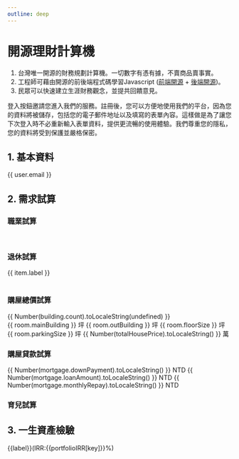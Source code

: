 ```yaml
---
outline: deep
---
```


# 開源理財計算機

1. 台灣唯一開源的財務規劃計算機。一切數字有憑有據，不賣商品賣事實。
2. 工程師可藉由開源的前後端程式碼學習Javascript (<a href="https://github.com/Chuiantw1212/econ-sense-vitepress" target="_blank">前端開源</a> + <a href="https://github.com/Chuiantw1212/econ-sense-ap-fastify-typescript" target="_blank">後端開源</a>)。
3. 民眾可以快速建立生涯財務觀念，並提共回饋意見。

<el-dialog v-model="dialogVisible" title="登入" :fullscreen="isFullScreen">
    登入按鈕邀請您進入我們的服務。註冊後，您可以方便地使用我們的平台，因為您的資料將被儲存，包括您的電子郵件地址以及填寫的表單內容。這樣做是為了讓您下次登入時不必重新輸入表單資料，提供更流暢的使用體驗。我們尊重您的隱私，您的資料將受到保護並嚴格保密。
    <div v-if="!user.uid" id="firebaseui-auth-container"></div>
</el-dialog>

## 1. 基本資料

<el-card>
    <template #header>
      <div class="card-header card-header--custom">
        <span>基本資料</span>
        <el-button v-if="!user.uid" @click="openSignInDialog()">登入</el-button>
        <el-button v-else @click="signOut()">登出</el-button>
      </div>
    </template>
    <el-form ref="ruleFormRef" :model="profile" :rules="profileRules" label-width="auto">
        <el-row>
            <el-col v-if="user.photoURL" :span="12">
                <el-form-item :label="user.displayName">
                    <el-avatar :src="user.photoURL"></el-avatar>
                </el-form-item>
            </el-col>
            <el-col v-if="user.email" :span="12">
                <el-form-item label="註冊信箱">
                    <el-text>{{ user.email }}</el-text>
                </el-form-item>
            </el-col>
        </el-row>
        <el-row>
            <el-col :span="12">
                <el-form-item label="出生日期" prop="dateOfBirth">
                    <el-date-picker
                        v-model="profile.dateOfBirth"
                        type="date"
                        placeholder="選擇出生日期"
                        @change="handleDateOfBirthChanged()"
                    />
                </el-form-item>
            </el-col>
            <el-col :span="12">
                <el-form-item label="性別" prop="gender">
                    <el-select v-model="profile.gender" placeholder="請選擇" @change="handleGenderChanged()">
                        <el-option v-for="item in genders":key="item.value":label="item.label" :value="item.value"/>
                    </el-select>
                </el-form-item>
            </el-col>
        </el-row>
        <el-row>
            <el-col :span="12">
                <el-form-item label="試算年齡" prop="lifeExpectancy" @change="onAgeChaged()">
                    <el-input-number v-model="profile.age" :min="0" :max="120" :disabled="true"/>
                </el-form-item>
            </el-col>
            <el-col :span="12">
                <el-form-item label="預估餘命" prop="lifeExpectancy">
                    <el-input-number v-model="profile.lifeExpectancy" :min="0" :max="120" :disabled="true"/>
                </el-form-item>
            </el-col>
        </el-row>
    </el-form>
    <template #footer>
        <el-collapse>
            <el-collapse-item title="資料說明" name="1" :border="true">
                <ul>
                    <li>
                        預期餘命：<a href="https://data.gov.tw/dataset/39493" target="_blank">預期壽命推估</a>
                    </li>
                </ul>
            </el-collapse-item>
        </el-collapse>
    </template>
</el-card>

## 2. 需求試算
<!-- <el-checkbox
    v-model="checkAll"
    :indeterminate="isIndeterminate"
    @change="handleCheckAllChange"
>
    全選
</el-checkbox>
<el-checkbox-group v-model="checkedNeeds" @change="handleCheckedNeedsChange">
    <el-checkbox v-for="need in needs" :key="need" :value="need">
      {{ needLabelMap[need] }}
    </el-checkbox>
</el-checkbox-group> -->
<h3 v-if="checkedNeeds.includes('career')" id="_職業試算" tabindex="-1">職業試算</h3>
<el-card v-if="checkedNeeds.includes('career')">
    <el-form label-width="auto">
        <el-row>
            <el-col :span="12">
                <el-form-item label="本薪">
                    <el-input-number v-model="career.monthlySalary" :min="0"/>
                </el-form-item>
            </el-col>
            <el-col :span="12">
                <el-form-item label="伙食費">
                    <el-input-number v-model="career.foodExpense" :min="0" :disabled="true"/>
                </el-form-item>
            </el-col>
        </el-row>
        <el-row>
            <el-col :span="12">
                <el-form-item label="月提繳工資">
                    <el-input-number v-model="career.monthylyContributionWages" :min="0" @change="onWageChanged()"/>
                </el-form-item>
            </el-col>
            <el-col :span="12">
                <el-form-item label="勞退自提率(%)">
                    <el-input-number v-model="career.employeeContrubutionRate" @change="onRateChanged()" :min="0" :max="6"/>
                </el-form-item>
            </el-col>
        </el-row>
        <el-row>
            <el-col :span="12">
                <el-form-item label="勞退月提繳">
                    <el-input-number v-model="career.monthylyContributionTotal" :disabled="true"/>
                </el-form-item>
            </el-col>
        </el-row>
        <el-row>
            <el-col :span="12">
                <el-form-item label="月實領">
                    <el-input-number v-model="career.monthlyEAT" :min="0" @change="onMonthlyEATChanged()"/>
                </el-form-item>
            </el-col>
            <el-col :span="12">
                <el-form-item label="月支出">
                    <el-input-number v-model="career.monthlyExpense" :min="0" @change="onMonthlyExpenseChanged()"/>
                </el-form-item>
            </el-col>
        </el-row>
        <el-row>
            <el-col :span="12">
                <el-form-item label="月實領 - 月支出">
                    <el-input-number v-model="investment.monthlyAveraging" :min="0" :disabled="true"/>
                </el-form-item>
            </el-col>
        </el-row>
    </el-form>
    <template #footer>
        <el-collapse>
            <el-collapse-item title="資料說明" name="1" :border="true">
                <ul>
                    <li>
                        月提繳查詢：<a href="https://www.bli.gov.tw/0013083.html" target="_blank">勞動部勞工保險局</a>
                    </li>
                </ul>
            </el-collapse-item>
        </el-collapse>
    </template>
</el-card>
<br v-if="checkedNeeds.includes('retirement')"/>
<h3 v-if="checkedNeeds.includes('retirement')" id="_退休試算" tabindex="-1">退休試算</h3>
<el-card v-if="checkedNeeds.includes('retirement')">
    <el-form label-width="auto">
        <el-row>
            <el-col :span="12">
                <el-form-item label="預估退休年齡" prop="lifeExpectancy">
                    <el-input-number v-model="retirement.age" :min="60" :max="70" @change="onRetireAgeChanged()"/>
                </el-form-item>
            </el-col>
            <el-col :span="12">
                <el-form-item label="預估退休餘命" prop="retireLife">
                    <el-input-number v-model="retirement.lifeExpectancy" :disabled="true"/>
                </el-form-item>
            </el-col>
        </el-row>
        <el-row>
            <el-col :span="12">
                <el-form-item label="勞保投保年資">
                    <el-input-number v-model="retirement.currentSeniority" :min="0" @change="oncurrentSeniorityChanged()"/>
                </el-form-item>
            </el-col>
            <el-col :span="12">
                <el-form-item label="預估退休年資">
                    <el-input-number v-model="retirement.futureSeniority" :disabled="true"/>
                </el-form-item>
            </el-col>
        </el-row>
        <el-row>
            <el-col :span="12">
                <el-form-item label="顧主提繳累計">
                    <el-input-number v-model="retirement.employerContribution" :min="0"/>
                </el-form-item>
            </el-col>
            <el-col :span="12">
                <el-form-item label="個人提繳累計">
                    <el-input-number v-model="retirement.employeeContrubution" :min="0"/>
                </el-form-item>
            </el-col>
        </el-row>
        <el-row>
            <el-col :span="12">
                <el-form-item label="顧主提繳收益">
                    <el-input-number v-model="retirement.employerContributionIncome" :min="0"/>
                </el-form-item>
            </el-col>
            <el-col :span="12">
                <el-form-item label="個人提繳收益">
                    <el-input-number v-model="retirement.employeeContrubutionIncome" :min="0"/>
                </el-form-item>
            </el-col>
        </el-row>
        <el-row>
            <el-col :span="24">
                <el-form-item label="退休五等分位">
                    <el-radio-group v-model="retirement.level" @change="onRetirementLevelChanged()">
                        <el-radio v-for="(item, key) in retirementQuartile" :value="key+1">{{ item.label }}</el-radio>
                    </el-radio-group>
                </el-form-item>
            </el-col>
            <el-col :span="23">
                <el-form-item label="退休年支出PR">
                    <el-slider v-model="retirement.percentileRank" :marks="expenseQuartileMarks" :disabled="true"/>
                </el-form-item>
            </el-col>
        </el-row>
        <br/>
    </el-form>
    <template #footer>
        <el-collapse>
            <el-collapse-item title="資料說明" name="1" :border="true">
                <ul>
                    <li>
                        勞退收益率：<a href="https://www.pension.org.tw/index.php/2018-10-03-15-11-09/2019-02-13-00-01-00" target="_blank">中華民國退休基金協會</a>
                    </li>
                    <li>
                        勞保勞退查詢：<a href="https://edesk.bli.gov.tw/me/#/na/login">勞保局E化服務系統</a>
                    </li>
                    <li>資料來源：
                        <a href="https://www.stat.gov.tw/News_Content.aspx?n=3908&s=231908">
                            主計總處統計專區 家庭收支調查 統計表 調查報告 平均每戶家庭收支按家庭組織型態別分
                        </a>
                    </li>
                </ul>
                <table class="table">
                    <tr>
                        <th>
                            <div>65歲及以上</div>
                            <div>按戶數五等分位組</div>
                        </th>
                        <th>1</th>
                        <th>2</th>
                        <th>3</th>
                        <th>4</th>
                        <th>5</th>
                    </tr>
                    <tr>
                        <td>平均每戶人數</td>
                        <td>1.62</td>
                        <td>1.98</td>
                        <td>2.22</td>
                        <td>2.64</td>
                        <td>3.07</td>
                    </tr>
                    <tr>
                        <td>消費支出</td>
                        <td>380,421</td>
                        <td>614,536</td>
                        <td>772,725</td>
                        <td>961,375</td>
                        <td>1,335,663</td>
                    </tr>
                    <tr>
                        <td>平均每人消費支出</td>
                        <td>234,827</td>
                        <td>310,371</td>
                        <td>348,074</td>
                        <td>364,157</td>
                        <td>435,069</td>
                    </tr>
                </table>
            </el-collapse-item>
        </el-collapse>
    </template>
</el-card>
<br v-if="checkedNeeds.includes('housing')"/>
<h3 v-if="checkedNeeds.includes('housing')" id="_購屋總價試算" tabindex="-1">購屋總價試算</h3>
<el-card v-if="checkedNeeds.includes('housing')">
    <el-form ref="ruleFormRef" v-loading="buildingLoading" :model="building" :rules="buildingRules" label-width="auto">
        <el-row>
            <el-col :span="12">
                <el-form-item label="居住縣市" prop="county">
                    <el-select v-model="building.county" placeholder="請選擇" @change="onCountyChanged()">
                        <el-option v-for="item in counties":key="item.value":label="item.label" :value="item.value"/>
                    </el-select>
                </el-form-item>
            </el-col>
            <el-col :span="12">
                <el-form-item label="行政區" prop="town">
                    <el-select v-model="building.town" placeholder="請選擇" :disabled="!building.county" @change="onTownChanged()">
                        <el-option v-for="item in towns":key="item.value":label="item.label" :value="item.value"/>
                    </el-select>
                </el-form-item>
            </el-col>
        </el-row>
        <el-row>
            <el-col :span="12">
                <el-form-item label="建物類別" prop="buildingType">
                    <el-select v-model="building.buildingType" placeholder="請選擇" :disabled="!building.town"  @change="onBuildingTypeChanged()">
                        <el-option label="不限" value=""></el-option>
                        <el-option v-for="item in buildingTypes":key="item.value":label="item.label" :value="item.value"/>
                    </el-select>
                </el-form-item>
            </el-col>
            <el-col :span="12">
                <el-form-item label="屋齡[年]" prop="buildingAge">
                    <el-select v-model="building.buildingAge" placeholder="請選擇" :disabled="!building.town" @change="onBuildingAgeChanged()">
                        <el-option label="不限" value=""></el-option>
                        <el-option v-for="item in buildingAges":key="item.value":label="item.label" :value="item.value"/>
                    </el-select>
                </el-form-item>
            </el-col>
            <el-col :span="12">
                <el-form-item label="含車位" prop="hasParking">
                    <el-select v-model="building.hasParking" placeholder="請選擇" @change="onHasParkingChanged()">
                        <el-option label="不限" value=""></el-option>
                        <el-option v-for="item in hasParkingOptions":key="item.value":label="item.label" :value="item.value"/>
                    </el-select>
                </el-form-item>
            </el-col>
            <el-col :span="12">
                <el-form-item label="資料筆數" prop="unitPrice">
                    <el-text>{{ Number(building.count).toLocaleString(undefined) }}</el-text>
                </el-form-item>
            </el-col>
        </el-row>
        <el-row>
            <el-col :span="23">
                <el-form-item label="單價(萬/坪)" prop="unitPrice">
                    <el-slider v-model="buildingUnitPrice" :min="building.pr25" :max="building.pr75" :marks="unitPriceMarks" :disabled="!building.average" @change="calculateTotalPrice()"/>
                </el-form-item>
            </el-col>
        </el-row>
    </el-form>
    <br/>
    <el-form ref="ruleFormRef" :model="room" :rules="roomRules" label-width="auto">
        <el-row>
            <el-col :span="12">
                <el-form-item label="雙人房數量">
                    <el-input-number v-model="room.doubleBedRoom" :min="0" @change="calculateFloorSize()"/>
                </el-form-item>
            </el-col>
            <el-col :span="12">
                <el-form-item label="單人房數量">
                    <el-input-number v-model="room.singleBedRoom" :min="0" @change="calculateFloorSize()"/>
                </el-form-item>
            </el-col>
        </el-row>
        <el-row>
            <el-col :span="12">
                <el-form-item label="餐廳+客廳">
                    <el-input-number v-model="room.diningRoom" :min="1" @change="calculateFloorSize()"/>
                </el-form-item>
            </el-col>
            <el-col :span="12">
                <el-form-item label="衛浴數量">
                    <el-input-number v-model="room.bathroom" :min="1" @change="calculateFloorSize()"/>
                </el-form-item>
            </el-col>
        </el-row>
        <el-row>
            <!-- <el-col :span="12">
                <el-form-item label="廚房">
                    <el-input-number v-model="room.kitchen" :disabled="true" :min="1" @change="calculateFloorSize()"/>
                </el-form-item>
            </el-col> -->
            <el-col :span="12">
                <el-form-item label="公設比(%)" >
                    <el-input-number v-model="room.publicRatio" :min="0" @change="calculateFloorSize()"/>
                </el-form-item>
            </el-col>
        </el-row>
        <el-row>
            <el-col :span="12">
                <el-form-item label="預估主建實坪" prop="floorSize">
                    <el-text>{{ room.mainBuilding }} 坪</el-text>
                </el-form-item>
            </el-col>
            <el-col :span="12">
                <el-form-item label="預估附屬建物" prop="floorSize">
                    <el-text>{{ room.outBuilding }} 坪</el-text>
                </el-form-item>
            </el-col>
        </el-row>
        <el-row>
            <el-col :span="12">
                <el-form-item label="預估權狀坪數" prop="floorSize">
                    <el-text>{{ room.floorSize }} 坪</el-text>
                </el-form-item>
            </el-col>
            <el-col v-if="building.hasParking" :span="12">
                <el-form-item label="預估車位權狀" prop="floorSize">
                    <el-text>{{ room.parkingSize }} 坪</el-text>
                </el-form-item>
            </el-col>
        </el-row>
        <el-form-item label="總價" prop="unitPrice">
            <el-text>{{ Number(totalHousePrice).toLocaleString() }} 萬</el-text>
        </el-form-item>
    </el-form>
    <template #footer>
        <el-collapse>
            <el-collapse-item title="資料說明" name="1" :border="true">
                單價資料來源：<a href="https://www.jcic.org.tw/openapi/swagger/index.html" target="_blank">財團法人金融聯合徵信中心 OpenAPI
                </a>
                <table class="table">
                    <tr>
                        <th>空間</th>
                        <th>參考平方公尺</th>
                        <th>參考依據</th>
                    </tr>
                    <tr>
                        <td>雙人房</td>
                        <td>19</td>
                        <td>
                            <a href="https://law.moj.gov.tw/LawClass/LawSingle.aspx?pcode=K0110021&flno=13" target="_blank">
                                觀光旅館建築及設備標準
                            </a>
                        </td>
                    </tr>
                    <tr>
                        <td>單人房</td>
                        <td>13</td>
                        <td>
                            <a href="https://law.moj.gov.tw/LawClass/LawSingle.aspx?pcode=K0110021&flno=13" target="_blank">
                                觀光旅館建築及設備標準
                            </a>
                        </td>
                    </tr>
                    <tr>
                        <td>衛浴</td>
                        <td>4</td>
                        <td>
                            <a href="https://law.moj.gov.tw/LawClass/LawSingle.aspx?pcode=D0070115&flno=295" target="_blank">
                                建築技術規則建築設計施工編
                            </a>
                        </td>
                    </tr>
                    <tr>
                        <td>廚房</td>
                        <td>2~4</td>
                        <td>
                            <a href="https://www.pro360.com.tw/category/kitchen_decorating#:~:text=%E4%B8%8D%E5%90%8C%E7%9A%84%E5%BB%9A%E5%85%B7%E9%85%8D%E7%BD%AE%E5%B0%8D,%E8%BC%83%E5%A5%BD%E7%9A%84%E4%BD%BF%E7%94%A8%E9%AB%94%E9%A9%97%E3%80%82" target="_blank">
                                廚房空間如何規劃？廚房設計4大攻略及範例圖片參考｜PRO360達人網
                            </a>
                        </td>
                    </tr>
                    <tr>
                        <td>餐廳+客廳</td>
                        <td>1/人</td>
                        <td>
                            <a href="https://law.moj.gov.tw/LawClass/LawSingle.aspx?pcode=N0060009&flno=322" target="_blank">
                                職業安全衛生設施規則
                            </a>
                        </td>
                    </tr>
                    <tr>
                        <td>其他室內空間</td>
                        <td>30</td>
                        <td>
                            <a href="https://law.moj.gov.tw/LawClass/LawSingle.aspx?pcode=H0070037&flno=10" target="_blank">
                                幼兒園及其分班基本設施設備標準
                            </a>
                        </td>
                    </tr>
                    <tr>
                        <td>陽台</td>
                        <td>10%</td>
                        <td>
                            <a href="https://law.moj.gov.tw/LawClass/LawSingleRela.aspx?PCODE=D0070115&FLNO=162&ty=L" target="_blank">
                                建築技術規則建築設計施工編
                            </a>
                        </td>
                    </tr>
                    <tr>
                        <td>車位</td>
                        <td>24.75</td>
                        <td>
                            <a href="https://tnews.cc/ur/newscon25045.htm" target="_blank">
                                研商「精進建物測繪登記相關業務」第 2 次會議紀錄
                            </a>
                        </td>
                    </tr>
                    <tr>
                        <td>公設比</td>
                        <td>預設35%</td>
                        <td>
                            <a href="https://www.google.com/search?q=%E5%85%AC%E8%A8%AD%E6%AF%94" target="_blank">
                                Google搜索
                            </a>
                        </td>
                    </tr>
                </table>
            </el-collapse-item>
        </el-collapse>
    </template>
</el-card>
<br v-if="checkedNeeds.includes('housing')"/>
<h3 v-if="checkedNeeds.includes('housing')" id="_購屋貸款試算" tabindex="-1">購屋貸款試算</h3>
<el-card v-if="checkedNeeds.includes('housing')">
    <el-form label-width="auto">
        <el-row>
            <el-col :span="12">
                <el-form-item label="計畫購屋年" @change="onBuyHouseYearChanged()">
                    <el-input-number v-model="mortgage.buyHouseYear" :min="2024" :max="2124"/>
                </el-form-item>
            </el-col>
            <el-col :span="12">
                <el-form-item label="預估利息(%)">
                    <el-input-number v-model="interestRate" :min="0"/>
                </el-form-item>
            </el-col>
        </el-row>
        <el-row>
            <el-col :span="12">
                <el-form-item label="貸款比例(%)">
                    <el-input-number v-model="mortgage.loanPercent" :min="0" :max="100"/>
                </el-form-item>
            </el-col>
            <el-col :span="12">
                <el-form-item label="貸款年期">
                    <el-input-number v-model="mortgage.loanTerm" :min="0" @change="calculateMortgate()"/>
                </el-form-item>
            </el-col>
        </el-row>
        <el-row>
            <el-col :span="12">
                <el-form-item label="預估頭期款" prop="floorSize">
                    <el-text>{{ Number(mortgage.downPayment).toLocaleString() }} NTD</el-text>
                </el-form-item>
            </el-col>
            <el-col :span="12">
                <el-form-item label="預估貸款" prop="floorSize">
                    <el-text>{{ Number(mortgage.loanAmount).toLocaleString() }} NTD</el-text>
                </el-form-item>
            </el-col>
        </el-row>
        <el-row>
            <el-col :span="12">
                <el-form-item label="每月還款金額" prop="floorSize">
                    <el-text>{{ Number(mortgage.monthlyRepay).toLocaleString() }} NTD</el-text>
                </el-form-item>
            </el-col>
            <!-- <el-col :span="12">
                <el-form-item label="預估貸款" prop="floorSize">
                    <el-text>{{ Number(mortgage.loanAmount).toLocaleString() }}</el-text>
                </el-form-item>
            </el-col> -->
        </el-row>
    </el-form>
    <template #footer>
        <el-collapse>
            <el-collapse-item title="資料說明" name="1" :border="true">
                預估利息：<a href="https://www.cbc.gov.tw/tw/lp-370-1.html" target="_blank">央行貼放利率
                </a>
            </el-collapse-item>
        </el-collapse>
    </template>
</el-card>
<br v-if="checkedNeeds.includes('parenting')"/>
<h3 v-if="checkedNeeds.includes('parenting')" id="_育兒試算" tabindex="-1">育兒試算</h3>
<el-card v-if="checkedNeeds.includes('parenting')">
    <el-form label-width="auto">
        <el-row>
            <el-col :span="12">
                <el-form-item label="平均月開支(隻/每年)">
                    <el-input-number v-model="parenting.childAnnualExpense" :min="0" @change="onChildMonthlyExpenseChanged()"/>
                </el-form-item>
            </el-col>
            <el-col :span="12">
                <el-form-item label="養到幾歲放生">
                    <el-input-number v-model="parenting.independantAge" :min="18" @change="onIndependantAgeChanged()"/>
                </el-form-item>
            </el-col>
        </el-row>
        <el-row>
            <el-col :span="12">
                <el-form-item label="第一隻出生年">
                    <el-input-number v-model="parenting.firstBornYear" :min="0" @change="onFirstBornYearChanged()"/>
                </el-form-item>
            </el-col>
            <el-col :span="12">
                <el-form-item label="第二隻出生年">
                    <el-input-number v-model="parenting.secondBornYear" :min="0" @change="onSecondBornYearChanged()"/>
                </el-form-item>
            </el-col>
        </el-row>
    </el-form>
    <template #footer>
        <el-collapse>
            <el-collapse-item title="資料說明" name="1" :border="true">
                因為缺少資料集或是相關api，故此部分資料會較為粗糙。
                <ul>
                    <li>資料來源：
                        <a href="https://www.stat.gov.tw/News_Content.aspx?n=3908&s=231908">
                            主計總處統計專區 家庭收支調查 統計表 調查報告 平均每戶家庭收支按家庭組織型態別分
                        </a>
                    </li>
                </ul>
                <table class="table">
                    <tr>
                        <th>2021年家庭組織</th>
                        <th>雙親</th>
                        <th>核心</th>
                    </tr>
                    <tr>
                        <td>平均每戶人數</td>
                        <td>2.00</td>
                        <td>3.62</td>
                    </tr>
                    <tr>
                        <td>平均每戶就業人數</td>
                        <td>0.70</td>
                        <td>1.85</td>
                    </tr>
                    <tr>
                        <td>消費支出</td>
                        <td>652,023</td>
                        <td>1,028,621</td>
                    </tr>
                    <tr>
                        <td colspan="3">
                            平均每位受扶養者帶來的支出： <br>
                            (核心消費支出 - 雙親消費支出) / (核心每戶人數 - 核心就業人數) = 212,767
                        </td>
                    </tr>
                </table>
            </el-collapse-item>
        </el-collapse>
    </template>
</el-card>

## 3. 一生資產檢驗

<el-card>
    <el-form label-width="auto">
        <el-row>
            <el-col>
                <el-form-item label="股債比">
                    <el-radio-group v-model="investment.allocation" @change="onAllocationChanged()">
                        <el-radio v-for="(label, key) in porfolioLabels" :value="key">{{label}}(IRR:{{portfolioIRR[key]}}%)</el-radio>
                    </el-radio-group>
                </el-form-item>
            </el-col>
        </el-row>
        <el-row>
            <el-col :span="12">
                <el-form-item label="已備資產" @change="onAssetChanged()">
                    <el-input-number v-model="investment.assetAmount" :min="0"/>
                </el-form-item>
            </el-col>
            <el-col :span="12">
                <el-form-item label="月實領 - 月支出" @change="onIncomeChanged()">
                    <el-input-number v-model="investment.monthlyAveraging" :min="0" :disabled="true"/>
                </el-form-item>
            </el-col>
        </el-row>
        <canvas id="myChart"></canvas>
        <el-row>
            <el-col>
            </el-col>
        </el-row>
    </el-form>
    <template #footer>
        <el-collapse>
            <el-collapse-item title="資料說明" name="1" :border="true">
                <table class="table">
                    <tr>
                        <th>參考標的</th>
                        <th>股債比</th>
                        <th>來源網址</th>
                    </tr>
                    <tr>
                        <td>AOA</td>
                        <td>股8債2</td>
                        <td>
                            <a href="https://www.ishares.com/us/products/239729/ishares-aggressive-allocation-etf" target="_blank">
                                來源網址
                            </a>
                        </td>
                    </tr>
                    <tr>
                        <td>AOR</td>
                        <td>股6債4</td>
                        <td>
                            <a href="https://www.ishares.com/us/products/239756/ishares-growth-allocation-etf" target="_blank">
                                來源網址
                            </a>
                        </td>
                    </tr>
                    <tr>
                        <td>AOM</td>
                        <td>股4債6</td>
                        <td>
                            <a href="https://www.ishares.com/us/products/239765/ishares-moderate-allocation-etf" target="_blank">
                                來源網址
                            </a>
                        </td>
                    </tr>
                    <tr>
                        <td>AOK</td>
                        <td>股2債8</td>
                        <td>
                            <a href="https://www.ishares.com/us/products/239733/ishares-conservative-allocation-etf" target="_blank">
                                來源網址
                            </a>
                        </td>
                    </tr>
                </table>
            </el-collapse-item>
        </el-collapse>
    </template>
</el-card>

<script setup>
/**
 * Warning: FirebaseUI is not currently compatible with the v9 modular SDK. The v9 compatibility layer (specifically, the * app-compat and auth-compat packages) permits the usage of FirebaseUI alongside v9, but without the app size reduction * and other benefits of the v9 SDK.
 * https://firebase.google.com/docs/auth/web/firebaseui
 * https://firebase.google.com/docs/web/modular-upgrade
 */
/**
 * FirebaseUI for Web — Auth
 * https://firebaseopensource.com/projects/firebase/firebaseui-web/
 */
import firebase from 'firebase/compat/app';
import * as firebaseui from 'firebaseui'
import { onMounted, ref, reactive, watch, nextTick, shallowRef, onBeforeUnmount, computed } from 'vue'
import { ElMessage, ElMessageBox } from 'element-plus'
import Chart from 'chart.js/auto';
// 設定檔案
const dialogVisible = ref(false)
const isFullScreen = ref(false)
const user = reactive({
    displayName: '註冊用戶',
    email: '',
    photoURL: '',
    uid: ''
})
const counties = ref([])
const townMap = reactive({})
const buildingTypes = ref([])
const buildingAges = ref([])
const genders = ref([])
const retirementQuartile = ref([])
const interestRate = ref(0)
const portfolioIRR = reactive({})
const porfolioLabels = reactive({
    aoa: '股8債2',
    aor: '股6債4',
    aom: '股4債6',
    aok: '股2債8',
})
const currentYear = new Date().getFullYear()
onMounted(async () => {
    initializeApp()
    setSelecOptions()
    calculateFloorSize()
    window.addEventListener('resize', onResize)
})
onBeforeUnmount(() => {
    window.removeEventListener('resize', onResize)
})
function onResize() {
    isFullScreen.value = window.innerWidth < 768
}
async function initializeApp () {
    await firebase.initializeApp({
        apiKey: "AIzaSyDzxiXnAvtkAW5AzoV-CsBLNbryVJZrGqI",
        authDomain: "econ-sense-9a250.firebaseapp.com",
        projectId: "econ-sense-9a250",
        storageBucket: "econ-sense-9a250.appspot.com",
        messagingSenderId: "449033690264",
        appId: "1:449033690264:web:f5e419118030eb3afe44ed",
        measurementId: "G-19NFT8GVCZ"
    })
    firebase.auth().onAuthStateChanged(function(firebaseUser) {
        if(!firebaseUser) {
            return
        }
        const { displayName = '註冊用戶', email, photoURL, uid } = firebaseUser
        user.photoURL = photoURL
        user.uid = uid
        user.email = email
        user.displayName = displayName
        dialogVisible.value = false
    })
}
async function setSelecOptions() {
    try {
        const selectRes = await fetch(`${import.meta.env.VITE_BASE_URL}/select`)
        const selectResJson = await selectRes.json()
        counties.value = selectResJson.counties || []
        buildingTypes.value = selectResJson.buildingTypes || []
        buildingAges.value = selectResJson.buildingAges || []
        genders.value = selectResJson.genders || []
        retirementQuartile.value = selectResJson.retirementQuartile || []
        Object.assign(townMap, selectResJson.townMap)

        const bankConfigRes = await fetch(`${import.meta.env.VITE_BASE_URL}/bank/config`)
        const bankConfigResJson = await bankConfigRes.json()
        interestRate.value = bankConfigResJson.interestRate
        Object.assign(portfolioIRR, bankConfigResJson.portfolioIRR)
    }
    catch (error) {
        // https://element-plus.org/en-US/component/message-box.html#message-box
        ElMessageBox.alert(error.message, {
        confirmButtonText: '回講座排程',
        callback: (action) => {
                window.location.replace('/calendar');
            },
        })
    }
    await calculateLifeExpectancy()
    if(building.county) {
        towns.value = townMap[building.county]
    }
    // 職業
    calculateMonthlyContributionTotal()
    // 退休
    calculateRetirementQuartileMarks()
    // 買房
    await getUnitPrice()
    calculateMortgate()
    // 建立資產表
    createLifeFinanceChart()
}
function openSignInDialog() {
    dialogVisible.value = true
    nextTick(() => {
        const uiConfig = {
            signInOptions: [
                firebase.auth.GoogleAuthProvider.PROVIDER_ID,
                firebase.auth.EmailAuthProvider.PROVIDER_ID,
            ],
            signInFlow: 'popup',
            // Terms of service url.
            tosUrl: 'https://storage.googleapis.com/public.econ-sense.com/Terms%20of%20Use.pdf',
            // Privacy policy url.
            privacyPolicyUrl: 'https://storage.googleapis.com/public.econ-sense.com/Privacy%20Policy%20for%20Econ-Sense.com.pdf'
        };
        // https://stackoverflow.com/questions/47589209/error-in-mounted-hook-error-an-authui-instance-already-exists
        if(firebaseui.auth.AuthUI.getInstance()) {
            const ui = firebaseui.auth.AuthUI.getInstance()
            ui.start('#firebaseui-auth-container', uiConfig)
        } else {
            const ui = new firebaseui.auth.AuthUI(firebase.auth())
            ui.start('#firebaseui-auth-container', uiConfig)
        }
    })
}
async function signOut() {
    const result = await firebase.auth().signOut()
    for(let key in user) {
        user[key] = ''
    }
}
// 基本資料
const profile = reactive({
    dateOfBirth: '1990-12-12',
    gender: 'M',
    age: 0,
    lifeExpectancy: 0,
})
const profileRules = reactive({
    dateOfBirth:{ required: true, message: '請選擇', },
    gender: { required: true, message: '請選擇', },
})
function handleDateOfBirthChanged() {
    calculateLifeExpectancy()
}
function handleGenderChanged() {
    calculateLifeExpectancy()
}
function onAgeChaged() {
    calculateFutureSeniority()
    calculateRetireLife()
}
async function calculateLifeExpectancy() {
    const { dateOfBirth, gender, age } = profile
    if(dateOfBirth && gender){
        const ceYear = new Date().getFullYear()
        const yearOfBirth = dateOfBirth.slice(0,4)
        const calculateAge = ceYear - yearOfBirth
        const res = await fetch(`${import.meta.env.VITE_BASE_URL}/calculate/lifeExpectancy`, {
            method: 'post',
            body: JSON.stringify({
                ceYear,
                age:calculateAge,
                gender,
            }),
            headers: {'Content-Type': 'application/json'}
        })

        profile.age = calculateAge
        profile.lifeExpectancy = await res.json()
        calculateRetireLife()
    }
}
// 需求分析
const checkAll = ref(false)
const isIndeterminate = ref(true)
const needs = ['career','retirement', 'housing', 'parenting',]
const checkedNeeds = ref(['career', 'retirement', 'housing', 'parenting',])
const needLabelMap = {
    housing: '購屋',
    parenting: '育兒',
    retirement: '退休',
}
const handleCheckAllChange = (val) => {
  checkedNeeds.value = val ? needs : []
  isIndeterminate.value = false
}
const handleCheckedNeedsChange = (value) => {
  const checkedCount = value.length
  checkAll.value = checkedCount === needs.length
  isIndeterminate.value = checkedCount > 0 && checkedCount < needs.length
}
// 職業試算
const career = reactive({
    monthlySalary: 70000,
    foodExpense: 3000,
    monthylyContributionWages: 76500,
    employeeContrubutionRate: 6,
    monthylyContributionTotal: 0,
    monthlyEAT: 63000,
    monthlyExpense: 36000,
})
function onWageChanged() {
    calculateMonthlyContributionTotal()
}
function onRateChanged() {
    calculateMonthlyContributionTotal()
}
function calculateMonthlyContributionTotal() {
    const { monthylyContributionWages, employeeContrubutionRate } = career
    career.monthylyContributionTotal = Math.floor(monthylyContributionWages * (6 + employeeContrubutionRate) / 100) 
}
function onMonthlyEATChanged() {
    calculateMonthlyAveraging()
}
function onMonthlyExpenseChanged() {
    calculateMonthlyAveraging()
}
function calculateMonthlyAveraging() {
    const { monthlyEAT, monthlyExpense } = career
    investment.monthlyAveraging = monthlyEAT - monthlyExpense
}
// 退休試算
const retirement = reactive({
    age: 60,
    lifeExpectancy: 0,
    currentSeniority: 6.9,
    futureSeniority: 0,
    employerContribution: 250609,
    employerContributionIncome: 45571,
    employeeContrubution: 137264,
    employeeContrubutionIncome: 10308,
    level: 3,
    percentileRank: 50,
    monthlyExpense: 50,
})
const expenseQuartileMarks = reactive({})
function onRetireAgeChanged() {
    calculateRetireLife()
    calculateFutureSeniority()
}
function oncurrentSeniorityChanged() {
    calculateFutureSeniority()
}
function calculateFutureSeniority() {
    const { currentSeniority } = retirement
    retirement.futureSeniority = Number(Number(currentSeniority + retirement.age - profile.age).toFixed(1))
}
function onRetirementLevelChanged() {
    const { level } = retirement
    const selectedItem = retirementQuartile.value[level - 1]
    retirement.percentileRank = level * 20 - 10
    retirement.monthlyExpense = selectedItem.value
}
async function calculateRetireLife() {
    retirement.lifeExpectancy =  Number(Number(profile.age + profile.lifeExpectancy - retirement.age).toFixed(2))
}
// 購屋分析
const building = reactive({
    county: 'A',
    town: '63000110',
    buildingType: '',
    buildingAge: '',
    hasParking: '',
    count: 0,
    pr25: 0,
    pr75: 100,
    average: 0,
})
const buildingUnitPrice = ref(0)
let unitPriceMarks = reactive({
    0: 'PR25：？',
    100: 'PR75：？'
})
const buildingLoading = ref(false)
const towns = ref([])
const hasParkingOptions = ref([
    { label: '含', value: true },
    { label: '不含', value: false},
])
const buildingRules = reactive({
    county: { required: true, message: '請選擇', },
    town: { required: true, message: '請選擇', },
})
function onCountyChanged() {
    building.town = ''
    towns.value = []
    if(building.county) {
        towns.value = townMap[building.county]
    }
    getUnitPrice()
}
function onTownChanged() {
    getUnitPrice()
}
function onBuildingTypeChanged() {
    getUnitPrice()
}
function onBuildingAgeChanged() {
    getUnitPrice()
}
function onHasParkingChanged() {
    getUnitPrice()
}
async function getUnitPrice() {
    const {county, town, buildingType, buildingAge} = building
    if(county && town) {
        buildingLoading.value = true
        const res = await fetch(`${import.meta.env.VITE_BASE_URL}/calculate/unitPrice`, {
            method: 'post',
            body: JSON.stringify(building),
            headers: {'Content-Type': 'application/json'}
        })
        buildingLoading.value = false
        const resJson = await res.json()
        Object.assign(building, resJson)

        const { pr25, pr75, average } = resJson
        if(!average) {
            ElMessage('資料筆數過少，請調整查詢條件')
            return
        }
        unitPriceMarks = {}
        unitPriceMarks[pr25] = `PR25: ${pr25}`
        unitPriceMarks[pr75] = `PR75: ${pr75}`
        unitPriceMarks[average] = `平均：${average}`
        buildingUnitPrice.value = average
        calculateTotalPrice()
    }
}
// 購屋分析2
const room = reactive({
    doubleBedRoom: 1,
    singleBedRoom: 2,
    bathroom: 2,
    diningRoom: 1,
    publicRatio: 35,
    mainBuilding: 0,
    outBuilding: 0,
    floorSize: 0,
    parkingSize: 0,
})
const totalHousePrice = ref(0)
const roomRules = {
    doubleBedRoom: { required: true, message: '請選擇', },
    singleBedRoom: { required: true, message: '請選擇', },
    bathroom:  { required: true, message: '請選擇', },
    publicRatio: { required: true, message: '請選擇', },
}
function calculateFloorSize() {
    const { doubleBedRoom, singleBedRoom, bathroom, diningRoom, publicRatio } = room

    const fortmatRatio = 0.3025
    const baseInteriorSize = 30 * fortmatRatio
    const doubleRoomSize = doubleBedRoom * 19 * fortmatRatio
    const singleRoomSize = singleBedRoom * 13 * fortmatRatio
    const bathRoomSize = bathroom * 4 * fortmatRatio
    const headCount = 2 * doubleBedRoom + singleBedRoom
    const diningTableSize = Math.max(2, headCount) * diningRoom *  fortmatRatio

    // 主建物只包含室內空間
    room.mainBuilding = Number(Number(baseInteriorSize + doubleRoomSize + singleRoomSize + bathRoomSize + diningTableSize).toFixed(2))

    // 附屬建築比如陽台
    const balcanyPercent = 0.1 // 10%
    room.outBuilding = Number(Number(room.mainBuilding * balcanyPercent).toFixed(2))

    // 公設比計算
    const publicRatioPercent = 1 + publicRatio / 100

    // 停車位權狀
    const parkingSize = 24.75 * fortmatRatio * publicRatioPercent
    room.parkingSize = Number(Number(parkingSize).toFixed(2))

    // 權狀坪數
    let floorSize = (room.mainBuilding + room.outBuilding) * publicRatioPercent
    if(building.hasParking) {
        floorSize += room.parkingSize
    }
    room.floorSize = Number(Number(floorSize).toFixed(2))
    calculateTotalPrice()
}
function calculateTotalPrice() {
    if(buildingUnitPrice.value && room.floorSize){
        const beforeFormatPrice =  Number(buildingUnitPrice.value) * Number(room.floorSize)
        totalHousePrice.value = Number(beforeFormatPrice.toFixed(2))
        calculateMortgate()
    }
}
// 房屋貸款試算
const mortgage = reactive({
    loanPercent: 70,
    downPayment: 0,
    loanAmount: 0,
    loanTerm: 30,
    monthlyRepay: 0,
    buyHouseYear: currentYear + 10,
})
function calculateMortgate() {
    if(!totalHousePrice.value){
        return
    }

    const loanAmount = totalHousePrice.value *　mortgage.loanPercent * 100
    const downPayment = totalHousePrice.value * 10000 - mortgage.loanAmount
    mortgage.loanAmount = loanAmount
    mortgage.downPayment = downPayment

    /**
     * 本息平均攤還
     * https://zh.wikipedia.org/zh-tw/%E6%9C%AC%E6%81%AF%E5%B9%B3%E5%9D%87%E6%94%A4%E9%82%84
     */
    const monthlyInterestRate = interestRate.value / 100 / 12
    const monthCount = mortgage.loanTerm * 12

    const part = Math.pow(1 + monthlyInterestRate, monthCount)
    const fraction = part * monthlyInterestRate
    const deno = part - 1

    const averageRepayRate = fraction /  deno
    mortgage.monthlyRepay = loanAmount * averageRepayRate
}
// 育兒試算
const parenting = reactive({
    childAnnualExpense: 212767,
    independantAge: 22,
    firstBornYear: 0,
    secondBornYear: 0,
})
function onChildMonthlyExpenseChanged() {
    createLifeFinanceChart()
}
function onIndependantAgeChanged() {
    createLifeFinanceChart()
}
function onFirstBornYearChanged() {
    createLifeFinanceChart()
}
function onSecondBornYearChanged() {
    createLifeFinanceChart()
}
// 投資試算
const investment = reactive({
    allocation: 'aoa',
    assetAmount: 1000000,
    monthlyAveraging: 70000,
    chartInstance: null,
})
function calculateRetirementQuartileMarks() {
    retirementQuartile.value.forEach((item, index) => {
        const { value } = item
        const percentileRank = (index + 1) * 20 - 10
        expenseQuartileMarks[percentileRank] = Number(value).toLocaleString()
    })
}
function onAllocationChanged() {
    createLifeFinanceChart()
}
function onAssetChanged() {
    createLifeFinanceChart()
}
function onIncomeChanged() {
    createLifeFinanceChart()
}
function onBuyHouseYearChanged() {
    createLifeFinanceChart()
}
function createLifeFinanceChart() {
    let pv = investment.assetAmount
    const irr = portfolioIRR[investment.allocation]
    let fv = 0 // fv = pv * irr + pmt
    const labels = []
    const datasetData = []
    for(let year = currentYear;year < currentYear + profile.lifeExpectancy; year++) {
        labels.push(year)
        datasetData.push(pv)

        // 基本資料
        const { dateOfBirth } = profile
        const birthYear = new Date(dateOfBirth).getFullYear()

        // 影響存量重大事件
        const { buyHouseYear } = mortgage
        if (year === buyHouseYear) {
            pv -= mortgage.downPayment
        }

        let calculatedPmt = 0
        // 退休開支影響收入與支出
        const reitrementStartYear = birthYear + retirement.age
        if(year <= reitrementStartYear) {
            calculatedPmt = investment.monthlyAveraging * 12
        }
        // 房貸利息影響每月儲蓄
        const mortgageStartYear = buyHouseYear
        const mortgageEndYear = buyHouseYear + mortgage.loanTerm
        if(mortgageStartYear <= year && year < mortgageEndYear) {
            calculatedPmt -= mortgage.monthlyRepay * 12
        }
        // 育兒開支影響每月儲蓄
        const { firstBornYear, secondBornYear, independantAge, childAnnualExpense } = parenting
        const firstBornEndYear = firstBornYear + independantAge
        const secondBornEndYear = secondBornYear + independantAge
        if(currentYear <= firstBornYear && firstBornYear <= year && year < firstBornEndYear) {
            calculatedPmt -= childAnnualExpense
        }
        if(currentYear <= secondBornYear && secondBornYear && secondBornYear <= year && year < secondBornEndYear) {
            calculatedPmt -= childAnnualExpense
        }

        // 計算複利終值
        fv = pv * (1 + irr / 100) + calculatedPmt
        pv = fv
    }
    const chartData = {
        datasets: [
            {
                label: '一生資產試算',
                data: datasetData,
            }
        ],
        labels
    }

    if(investment.chartInstance) {
        investment.chartInstance.data = chartData
        investment.chartInstance.update()
        return
    }

    const ctx = document.getElementById('myChart')
    const chartInstance = new Chart(ctx, {
        type: 'bar',
        data: chartData
    })
    investment.chartInstance = shallowRef(chartInstance)
}
</script>
<style lang="scss" scoped>
.card-header--custom {
    display: flex;
    align-items: center;
    justify-content: space-between;
}
.table {
    * {
        border-color: var(--el-border-color-light);
        color: var(--el-text-color-regular);
        background: white !important;
    }
}
:deep(.my-label) {
  background: white;
}
:deep(.my-content) {
  background: white;
}
</style>
